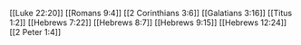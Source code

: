 [[Luke 22:20]]
[[Romans 9:4]]
[[2 Corinthians 3:6]]
[[Galatians 3:16]]
[[Titus 1:2]]
[[Hebrews 7:22]]
[[Hebrews 8:7]]
[[Hebrews 9:15]]
[[Hebrews 12:24]]
[[2 Peter 1:4]]
